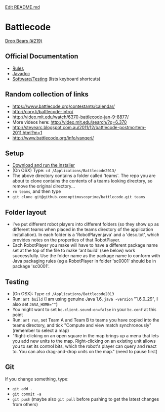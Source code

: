 [Edit README.md](https://github.com/optimuscoprime/battlecode/edit/master/README.md)

Battlecode
==========

[Drop Bears (#219)](https://www.battlecode.org/contestants/teams/219)

## Official Documentation

* [Rules](https://github.com/battlecode/battlecode-server/blob/2013-1.1.1/specs.md)
* [Javadoc](http://s3.amazonaws.com/battlecode-releases-2013/javadoc/index.html)
* [Software/Testing](http://s3.amazonaws.com/battlecode-releases-2013/docs/software.html) (lists keyboard shortcuts)

## Random collection of links

* https://www.battlecode.org/contestants/calendar/
* http://cory.li/battlecode-intro/
* http://video.mit.edu/watch/6370-battlecode-jan-9-8877/
* More videos here: http://video.mit.edu/search/?q=6.370
* http://stevearc.blogspot.com.au/2011/12/battlecode-postmortem-2011.html?m=1
* http://www.battlecode.org/info/vanqeri/

## Setup

* [Download and run the installer](https://www.battlecode.org/contestants/releases/)
* (On OSX) Type: `cd /Applications/Battlecode2013/`
* The above directory contains a folder called 'teams'. The repo you are about to clone
  contains the contents of a teams looking directory, so remove the original directory...
* `rm teams`, and then type
* `git clone git@github.com:optimuscoprime/battlecode.git teams`

## Folder layout

* I've put different robot players into different folders (so they show up as different
  teams when placed in the teams directory of the application installation). In each folder
  is a 'RobotPlayer.java' and a 'desc.txt', which provides notes on the properties of
  that RobotPlayer.
* Each RobotPlayer you make will have to have a different package name set at the top of
  the file to make 'ant build' (see below) work successfully. Use the folder name as the package
  name to conform with Java packaging rules (eg a RobotPlayer in folder 'sc0001' should be
  in package 'sc0001'.

## Testing

* (On OSX): Type `cd /Applications/Battlecode2013`
* Run: `ant build` (I am using genuine Java 1.6, `java -version` "1.6.0_29", I also set `JAVA_HOME=""`)
* You might want to set `bc.client.sound-on=false` in your `bc.conf` at this point
* Run: `ant run`, set Team A and Team B to teams you have copied into the teams directory, 
  and tick "Compute and view match synchronously" (remember to select a map)
* "Right-clicking on an open square in the map brings up a menu that lets you add new units to the map. Right-clicking on an existing unit allows you to set its control bits, which the robot's player can query and react to. You can also drag-and-drop units on the map." (need to pause first)

## Git

If you change something, type:
* `git add .`
* `git commit -a`
* `git push` (maybe also `git pull` before pushing to get the latest changes from others)

